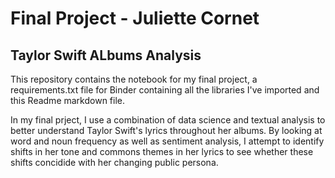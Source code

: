 # Final Project - Juliette Cornet
## Taylor Swift ALbums Analysis 

This repository contains the notebook for my final project, a requirements.txt file for Binder containing all the libraries I've imported and this Readme markdown file. 

In my final prject, I use a combination of data science and textual analysis to better understand Taylor Swift's lyrics throughout her albums. By looking at word and noun frequency as well as sentiment analysis, I attempt to identify shifts in her tone and commons themes in her lyrics to see whether these shifts concidide with her changing public persona.


